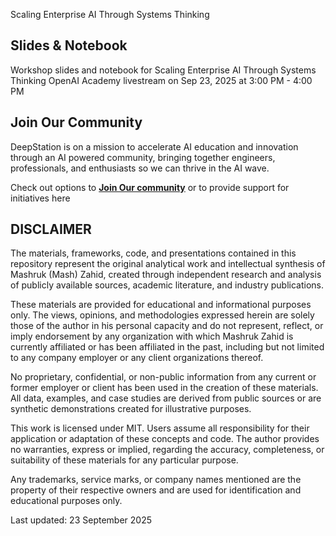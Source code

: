 Scaling Enterprise AI Through Systems Thinking

## Slides & Notebook

Workshop slides and notebook for Scaling Enterprise AI Through Systems Thinking
OpenAI Academy livestream on Sep 23, 2025 at 3:00 PM - 4:00 PM

## Join Our Community

DeepStation is on a mission to accelerate AI education and innovation through an AI powered community, bringing together engineers, professionals, and enthusiasts so we can thrive in the AI wave.

Check out options to **[Join Our community](https://deepstation.ai/connect)** or to provide support for initiatives here

## DISCLAIMER

The materials, frameworks, code, and presentations contained in this repository represent the original analytical work and intellectual synthesis of Mashruk (Mash) Zahid, created through independent research and analysis of publicly available sources, academic literature, and industry publications. 

These materials are provided for educational and informational purposes only. The views, opinions, and methodologies expressed herein are solely those of the author in his personal capacity and do not represent, reflect, or imply endorsement by any organization with which Mashruk Zahid is currently affiliated or has been affiliated in the past, including but not limited to any company employer or any client organizations thereof.

No proprietary, confidential, or non-public information from any current or former employer or client has been used in the creation of these materials. All data, examples, and case studies are derived from public sources or are synthetic demonstrations created for illustrative purposes.

This work is licensed under MIT. Users assume all responsibility for their application or adaptation of these concepts and code. The author provides no warranties, express or implied, regarding the accuracy, completeness, or suitability of these materials for any particular purpose.

Any trademarks, service marks, or company names mentioned are the property of their respective owners and are used for identification and educational purposes only.

Last updated: 23 September 2025
